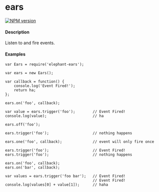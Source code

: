 ears
=============

[![NPM version](https://badge.fury.io/js/elephant-ears.svg)](http://badge.fury.io/js/elephant-ears)

#### Description

Listen to and fire events.

#### Examples

````
var Ears = require('elephant-ears');

var ears = new Ears();

var callback = function() {
    console.log('Event Fired!');
    return ha;
};

ears.on('foo', callback);

var value = ears.trigger('foo');        // Event Fired!
console.log(value);                     // ha

ears.off('foo');

ears.trigger('foo');                    // nothing happens

ears.one('foo', callback);              // event will only fire once

ears.trigger('foo');                    // Event Fired!
ears.trigger('foo');                    // nothing happens

ears.on('foo', callback);
ears.on('bar', callback);

var values = ears.trigger('foo bar');   // Event Fired!
                                        // Event Fired!
console.log(values[0] + value[1]);      // haha

````
